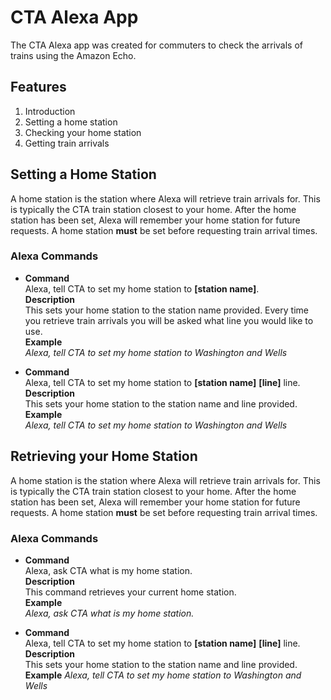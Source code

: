 <body>
	<h1>CTA Alexa App</h1>
	<p>The CTA Alexa app was created for commuters to check the arrivals of trains using the Amazon Echo.</p>
	<h2>Features</h2>
	<ol>
		<li>Introduction</li>
		<li>Setting a home station</li>
		<li>Checking your home station</li>
		<li>Getting train arrivals</li>
	</ol>
	<h2>Setting a Home Station</h2>
	<p>A home station is the station where Alexa will retrieve train arrivals for.  This is typically the CTA train station closest to your home.  After the home station has been set, Alexa will remember your home station for future requests.  A home station <b>must</b> be set before requesting train arrival times.</p>
	<h3>Alexa Commands</h3>
	<ul>
		<li>
			<b>Command</b><br/>
			Alexa, tell CTA to set my home station to <b>[station name]</b>.
			<br/><b>Description</b><br/>
			This sets your home station to the station name provided.  Every time you retrieve train arrivals you will be asked what line you would like to use.
			<br/><b>Example</b><br/> <i>Alexa, tell CTA to set my home station to Washington and Wells</i>
		</li>
		<p/>
		<li>
			<b>Command</b><br/> Alexa, tell CTA to set my home station to <b>[station name]</b> <b>[line]</b> line.
			<b>Description</b><br/> This sets your home station to the station name and line provided.  
			<b>Example</b><br/> <i>Alexa, tell CTA to set my home station to Washington and Wells</i>
		</li>
	</ul>
	<h2>Retrieving your Home Station</h2>
	<p>A home station is the station where Alexa will retrieve train arrivals for.  This is typically the CTA train station closest to your home.  After the home station has been set, Alexa will remember your home station for future requests.  A home station <b>must</b> be set before requesting train arrival times.</p>
	<h3>Alexa Commands</h3>
	<ul>
		<li>
			<b>Command</b><br/>
			Alexa, ask CTA what is my home station.
			<br/><b>Description</b><br/>
			This command retrieves your current home station.
			<br/><b>Example</b><br/> <i>Alexa, ask CTA what is my home station.</i>
		</li>
		<p/>
		<li>
			<b>Command</b><br/>
			Alexa, tell CTA to set my home station to <b>[station name]</b> <b>[line]</b> line.
			<br><b>Description</b><br/>
			This sets your home station to the station name and line provided.  
      <b>Example</b>
      <i>Alexa, tell CTA to set my home station to Washington and Wells</i>
		</li>
	</ul>



</body>
